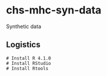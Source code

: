 # chs-mhc-syn-data
Synthetic data 

## Logistics

```{R}
# Install R 4.1.0
# Install RStudio
# Install Rtools
```

